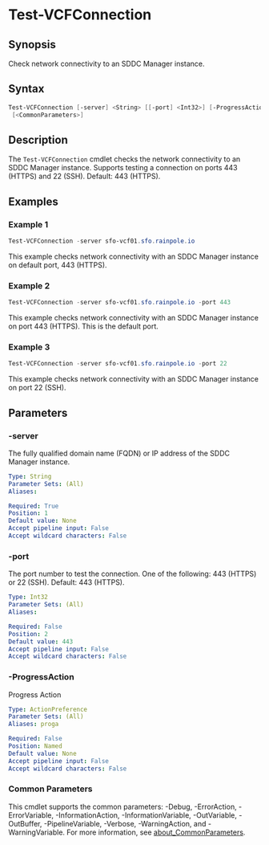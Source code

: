 # Test-VCFConnection

## Synopsis

Check network connectivity to an SDDC Manager instance.

## Syntax

```powershell
Test-VCFConnection [-server] <String> [[-port] <Int32>] [-ProgressAction <ActionPreference>]
 [<CommonParameters>]
```

## Description

The `Test-VCFConnection` cmdlet checks the network connectivity to an SDDC Manager instance.
Supports testing a connection on ports 443 (HTTPS) and 22 (SSH).
Default: 443 (HTTPS).

## Examples

### Example 1

```powershell
Test-VCFConnection -server sfo-vcf01.sfo.rainpole.io
```

This example checks network connectivity with an SDDC Manager instance on default port, 443 (HTTPS).

### Example 2

```powershell
Test-VCFConnection -server sfo-vcf01.sfo.rainpole.io -port 443
```

This example checks network connectivity with an SDDC Manager instance on port 443 (HTTPS). This is the default port.

### Example 3

```powershell
Test-VCFConnection -server sfo-vcf01.sfo.rainpole.io -port 22
```

This example checks network connectivity with an SDDC Manager instance on port 22 (SSH).

## Parameters

### -server

The fully qualified domain name (FQDN) or IP address of the SDDC Manager instance.

```yaml
Type: String
Parameter Sets: (All)
Aliases:

Required: True
Position: 1
Default value: None
Accept pipeline input: False
Accept wildcard characters: False
```

### -port

The port number to test the connection.
One of the following: 443 (HTTPS) or 22 (SSH).
Default: 443 (HTTPS).

```yaml
Type: Int32
Parameter Sets: (All)
Aliases:

Required: False
Position: 2
Default value: 443
Accept pipeline input: False
Accept wildcard characters: False
```

### -ProgressAction

Progress Action

```yaml
Type: ActionPreference
Parameter Sets: (All)
Aliases: proga

Required: False
Position: Named
Default value: None
Accept pipeline input: False
Accept wildcard characters: False
```

### Common Parameters

This cmdlet supports the common parameters: -Debug, -ErrorAction, -ErrorVariable, -InformationAction, -InformationVariable, -OutVariable, -OutBuffer, -PipelineVariable, -Verbose, -WarningAction, and -WarningVariable. For more information, see [about_CommonParameters](http://go.microsoft.com/fwlink/?LinkID=113216).
